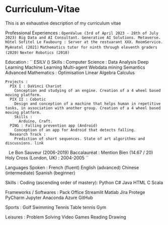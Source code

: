 # Curriculum-Vitae
This is an exhaustive description of my curriculum vitae

Professional Experiences :
``
  OpenValue (3rd of April 2023 - 28th of July 2023)
    Big Data and AI Consultant.
    Generative AI Solutions. Metaverse.
``
``
  Hôtel Sofitel Le Faubourg :
    Server at the restuarant XXX. RoomService.
``
``
  MyAnatol (2021)
``
``
  Mathematics tutor for ninth through eleventh graders (2020)
``
``
  Nexter Robotics (2018)
`` 
  
Education :
``
  ESILV ()
    Skills :
      Computer Science : 
        Data Analysis
        Deep Learning
        Machine Learning
        Multi-agent
        Webdata mining
        Semantics
      Advanced Mathematics :
        Optimisation
        Linear Algebra
         Calculus     
        
    Projects :
      PIX I : DaVinci Chariot 
        Conception and studying of an engine. Creation of a 4 wheel based moving platform.
      PIX II : Cobotic
        Design and conception of a machine that helps human in repetitive tasks, in association with another group. Creation of a 4 wheel based moving platform. 
        Skills :
          Arduino, Craft.
      PING : Falling prevention app (Android)
        Conception of an app for Android that detects falling.
      Research Track : 
        Prediction of short sequences. State of art algorithms and discussions. link
``
``
  Le Bon Sauveur (2006-2019)
    Baccalauréat : Mention Bien (14.67 / 20)
``
``
  Holy Cross (London, UK) : 2004-2005
``

Languages Spoken :
  French (fluent)
  English (advanced)
  Chinese (intermediate)
  Spanish (beginner)

Skills : 
  Coding (ascending order of mastery):
    Python
    C#
    Java
    HTML
    C
    Scala
  
  Frameworks / Softwares :
    Pack Office
    Streamlit
    Matlab
    Jira
    Protege
    PyCharm
    Jupyter
    Anaconda
    Azure
    GitHub
  
  Sports : 
    Golf
    Swimming
    Tennis
    Table tennis
    Gym
    
  Leisures :
    Problem Solving
    Video Games
    Reading
    Drawing
    
		
    
  
    
